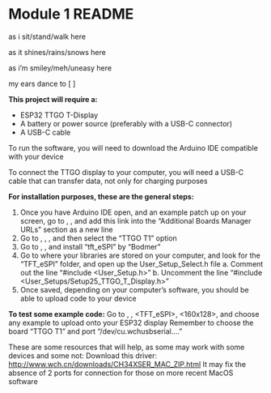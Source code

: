 # Module 1 README

as i 
sit/stand/walk
here

as it 
shines/rains/snows
here

as i’m
smiley/meh/uneasy
here

my ears
dance to
[ ]

**This project will require a:** 
- ESP32 TTGO T-Display
- A battery or power source (preferably with a USB-C connector)
- A USB-C cable

To run the software, you will need to download the Arduino IDE compatible with your device

To connect the TTGO display to your computer, you will need a USB-C cable that can transfer data, not only for charging purposes

**For installation purposes, these are the general steps:**
1. Once you have Arduino IDE open, and an example patch up on your screen, go to <File>, <Preferences>, and add this link into the “Additional Boards Manager URLs” section as a new line
2. Go to <Tools>, <Board>, <ESP32 Arduino>, and then select the “TTGO T1” option
3. Go to <Tools>, <Manage Libraries>, and install “tft_eSPI” by “Bodmer”
4. Go to where your libraries are stored on your computer, and look for the “TFT_eSPI” folder, and open up the User_Setup_Select.h file
    a. Comment out the line “#include <User_Setup.h>”
    b. Uncomment the line “#include <User_Setups/Setup25_TTGO_T_Display.h>”
5. Once saved, depending on your computer’s software, you should be able to upload code to your device
  
**To test some example code:**
Go to <Edit>, <Examples>, <TFT_eSPI>, <160x128>, and choose any example to upload onto your ESP32 display
Remember to choose the board “TTGO T1” and port “/dev/cu.wchusbserial….”

These are some resources that will help, as some may work with some devices and some not:
Download this driver: http://www.wch.cn/downloads/CH34XSER_MAC_ZIP.html
It may fix the absence of 2 ports for connection for those on more recent MacOS software


